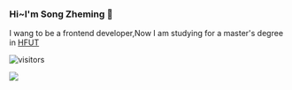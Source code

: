 ### Hi~I'm Song Zheming 👋
I wang to be a frontend developer,Now I am studying for a master's degree in [HFUT](<https://map.baidu.com/search/%E5%90%88%E8%82%A5%E5%B7%A5%E4%B8%9A%E5%A4%A7%E5%AD%A6(%E5%B1%AF%E6%BA%AA%E8%B7%AF%E6%A0%A1%E5%8C%BA)/@13057843.410666667,3720801.93,16.61z?querytype=s&da_src=shareurl&wd=%E5%90%88%E8%82%A5%E5%B7%A5%E4%B8%9A%E5%A4%A7%E5%AD%A6(%E5%B1%AF%E6%BA%AA%E8%B7%AF%E6%A0%A1%E5%8C%BA)&c=179&src=0&wd2=%E5%90%88%E8%82%A5%E5%B8%82%E5%8C%85%E6%B2%B3%E5%8C%BA&pn=0&sug=1&l=12&b=(13344459,3490334;13420491,3538462)&from=webmap&biz_forward=%7B%22scaler%22:1,%22styles%22:%22pl%22%7D&sug_forward=eef2d52811c8d2a73ae4a6b0&device_ratio=1>)

![visitors](https://visitor-badge.glitch.me/badge?page_id=szm8991.szm8991&left_color=green&right_color=red)

![](https://github-readme-stats.vercel.app/api?username=szm8991)
<!--
**szm8991/szm8991** is a ✨ _special_ ✨ repository because its `README.md` (this file) appears on your GitHub profile.

Here are some ideas to get you started:

- 🔭 I’m currently working on ...
- 🌱 I’m currently learning ...
- 👯 I’m looking to collaborate on ...
- 🤔 I’m looking for help with ...
- 💬 Ask me about ...
- 📫 How to reach me: ...
- 😄 Pronouns: ...
- ⚡ Fun fact: ...
-->
